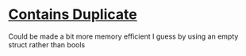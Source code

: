 # [Contains Duplicate](https://leetcode.com/explore/featured/card/top-interview-questions-easy/92/array/578/)

Could be made a bit more memory efficient I guess by using an empty struct rather than bools
